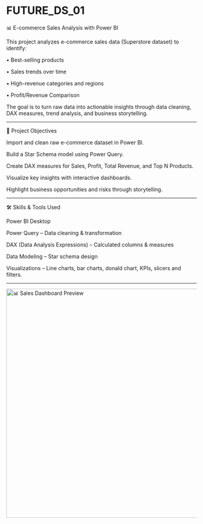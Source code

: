 # FUTURE_DS_01


📊 E-commerce Sales Analysis with Power BI

This project analyzes e-commerce sales data (Superstore dataset) to identify:

• Best-selling products

• Sales trends over time

• High-revenue categories and regions

• Profit/Revenue Comparison 

The goal is to turn raw data into actionable insights through data cleaning, DAX measures, trend analysis, and business storytelling.
__________________________________________


🚀 Project Objectives

Import and clean raw e-commerce dataset in Power BI.

Build a Star Schema model using Power Query.

Create DAX measures for Sales, Profit, Total Revenue, and Top N Products.

Visualize key insights with interactive dashboards.

Highlight business opportunities and risks through storytelling.
__________________________________________


🛠️ Skills & Tools Used

Power BI Desktop

Power Query – Data cleaning & transformation

DAX (Data Analysis Expressions) – Calculated columns & measures

Data Modeling – Star schema design

Visualizations – Line charts, bar charts,
donald chart, KPIs, slicers and filters.
__________________________________________


<img width="998" height="605" alt="📊 Sales Dashboard Preview" src="https://github.com/user-attachments/assets/4141d651-dff8-4d4c-81f6-491b8fa310ad" />

